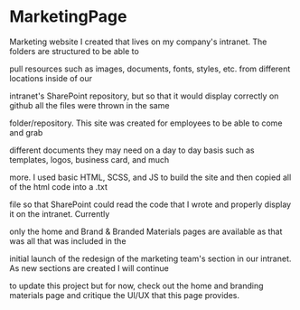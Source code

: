 # MarketingPage

Marketing website I created that lives on my company's intranet. The folders are structured to be able to 

pull resources such as images, documents, fonts, styles, etc. from different locations inside of our 

intranet's SharePoint repository, but so that it would display correctly on github all the files were thrown in the same 

folder/repository. This site was created for employees to be able to come and grab 

different documents they may need on a day to day basis such as templates, logos, business card, and much 

more. I used basic HTML, SCSS, and JS to build the site and then copied all of the html code into a .txt 

file so that SharePoint could read the code that I wrote and properly display it on the intranet. Currently 

only the home and Brand & Branded Materials pages are available as that was all that was included in the 

initial launch of the redesign of the marketing team's section in our intranet. As new sections are created I will continue 

to update this project but for now, check out the home and branding materials page and critique the UI/UX that this page provides.
